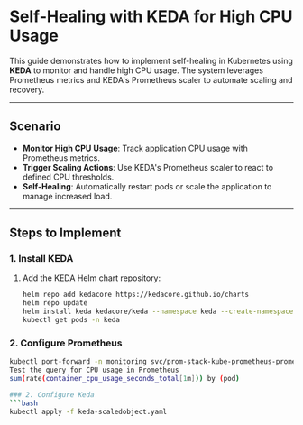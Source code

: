 # Self-Healing with KEDA for High CPU Usage

This guide demonstrates how to implement self-healing in Kubernetes using **KEDA** to monitor and handle high CPU usage. The system leverages Prometheus metrics and KEDA's Prometheus scaler to automate scaling and recovery.

---
## Scenario
- **Monitor High CPU Usage**: Track application CPU usage with Prometheus metrics.
- **Trigger Scaling Actions**: Use KEDA's Prometheus scaler to react to defined CPU thresholds.
- **Self-Healing**: Automatically restart pods or scale the application to manage increased load.
---
## Steps to Implement

### 1. Install KEDA

1. Add the KEDA Helm chart repository:
   ```bash
   helm repo add kedacore https://kedacore.github.io/charts
   helm repo update
   helm install keda kedacore/keda --namespace keda --create-namespace
   kubectl get pods -n keda

### 2. Configure Prometheus
   ```bash
   kubectl port-forward -n monitoring svc/prom-stack-kube-prometheus-prometheus 9090:9090
   Test the query for CPU usage in Prometheus
   sum(rate(container_cpu_usage_seconds_total[1m])) by (pod)

### 2. Configure Keda
   ```bash
   kubectl apply -f keda-scaledobject.yaml


